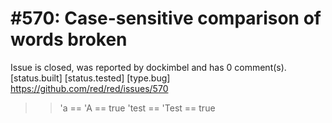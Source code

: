 
#570: Case-sensitive comparison of words broken
================================================================================
Issue is closed, was reported by dockimbel and has 0 comment(s).
[status.built] [status.tested] [type.bug]
<https://github.com/red/red/issues/570>

> > 'a == 'A
> > == true
> > 'test == 'Test
> > == true




